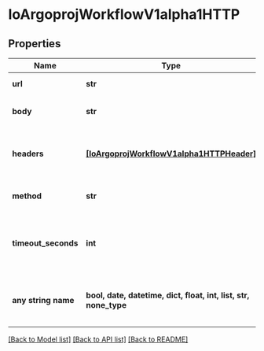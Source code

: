 # IoArgoprojWorkflowV1alpha1HTTP


## Properties
Name | Type | Description | Notes
------------ | ------------- | ------------- | -------------
**url** | **str** | URL of the HTTP Request | 
**body** | **str** | Body is content of the HTTP Request | [optional] 
**headers** | [**[IoArgoprojWorkflowV1alpha1HTTPHeader]**](IoArgoprojWorkflowV1alpha1HTTPHeader.md) | Headers are an optional list of headers to send with HTTP requests | [optional] 
**method** | **str** | Method is HTTP methods for HTTP Request | [optional] 
**timeout_seconds** | **int** | TimeoutSeconds is request timeout for HTTP Request. Default is 30 seconds | [optional] 
**any string name** | **bool, date, datetime, dict, float, int, list, str, none_type** | any string name can be used but the value must be the correct type | [optional]

[[Back to Model list]](../README.md#documentation-for-models) [[Back to API list]](../README.md#documentation-for-api-endpoints) [[Back to README]](../README.md)


